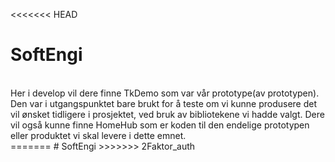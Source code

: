 <<<<<<< HEAD
# SoftEngi
<br> 
Her i develop vil dere finne TkDemo som var vår prototype(av prototypen). 
Den var i utgangspunktet bare brukt for å teste om vi kunne produsere det vil ønsket tidligere i prosjektet, ved bruk av bibliotekene vi hadde valgt.
Dere vil også kunne finne HomeHub som er koden til den endelige prototypen eller produktet vi skal levere i dette emnet.
</br>
=======
# SoftEngi
>>>>>>> 2Faktor_auth
